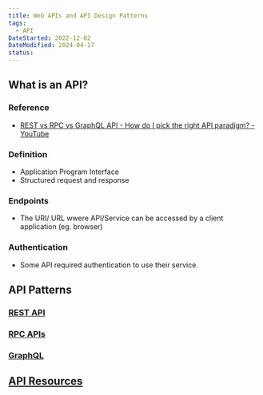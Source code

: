 ```yaml
---
title: Web APIs and API Design Patterns
tags:
  - API
DateStarted: 2022-12-02
DateModified: 2024-04-17
status: 
---
```


## What is an API?

### Reference

- [REST vs RPC vs GraphQL API - How do I pick the right API paradigm? - YouTube](https://www.youtube.com/watch?v=hkXzsB8D_mo)

### Definition

- Application Program Interface
- Structured request and response

### Endpoints

- The URI/ URL wwere API/Service can be accessed by a client application (eg. browser)

### Authentication

- Some API required authentication to use their service.

## API Patterns

### [REST API](REST-API.md)

### [RPC APIs](RPC-APIs.md)

### [GraphQL](GraphQL.md)

## [API Resources](API-Resources.md)

